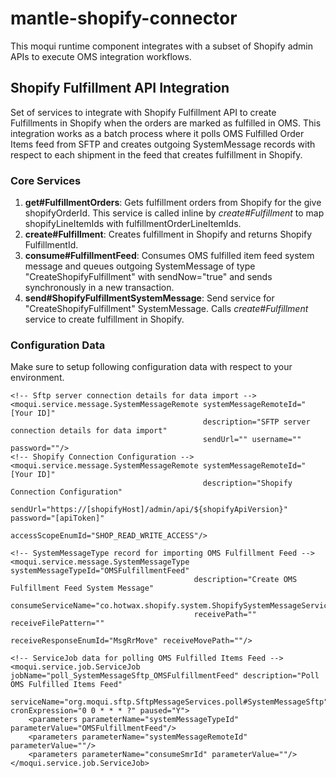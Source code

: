 # mantle-shopify-connector
This moqui runtime component integrates with a subset of Shopify admin APIs to execute OMS integration workflows.

## Shopify Fulfillment API Integration
Set of services to integrate with Shopify Fulfillment API to create Fulfillments in Shopify when the orders are marked as fulfilled in OMS.
This integration works as a batch process where it polls OMS Fulfilled Order Items feed from SFTP and creates outgoing SystemMessage records with respect to each shipment in the feed that creates fulfillment in Shopify.

### Core Services
1. **get#FulfillmentOrders**: Gets fulfillment orders from Shopify for the give shopifyOrderId. This service is called inline by _create#Fulfillment_ to map shopifyLineItemIds with fulfillmentOrderLineItemIds.
2. **create#Fulfillment**: Creates fulfillment in Shopify and returns Shopify FulfillmentId.
3. **consume#FulfillmentFeed**: Consumes OMS fulfilled item feed system message and queues outgoing SystemMessage of type "CreateShopifyFulfillment" with sendNow="true" and sends synchronously in a new transaction.
4. **send#ShopifyFulfillmentSystemMessage**: Send service for "CreateShopifyFulfillment" SystemMessage. Calls _create#Fulfillment_ service to create fulfillment in Shopify.

### Configuration Data
Make sure to setup following configuration data with respect to your environment.
```aidl
<!-- Sftp server connection details for data import -->
<moqui.service.message.SystemMessageRemote systemMessageRemoteId="[Your ID]"
                                           description="SFTP server connection details for data import"
                                           sendUrl="" username="" password=""/>
<!-- Shopify Connection Configuration -->
<moqui.service.message.SystemMessageRemote systemMessageRemoteId="[Your ID]"
                                           description="Shopify Connection Configuration"
                                           sendUrl="https://[shopifyHost]/admin/api/${shopifyApiVersion}" password="[apiToken]"
                                           accessScopeEnumId="SHOP_READ_WRITE_ACCESS"/>

<!-- SystemMessageType record for importing OMS Fulfillment Feed -->
<moqui.service.message.SystemMessageType systemMessageTypeId="OMSFulfillmentFeed"
                                         description="Create OMS Fulfillment Feed System Message"
                                         consumeServiceName="co.hotwax.shopify.system.ShopifySystemMessageServices.consume#FulfillmentFeed"
                                         receivePath="" receiveFilePattern=""
                                         receiveResponseEnumId="MsgRrMove" receiveMovePath=""/>

<!-- ServiceJob data for polling OMS Fulfilled Items Feed -->
<moqui.service.job.ServiceJob jobName="poll_SystemMessageSftp_OMSFulfillmentFeed" description="Poll OMS Fulfilled Items Feed"
                              serviceName="org.moqui.sftp.SftpMessageServices.poll#SystemMessageSftp" cronExpression="0 0 * * * ?" paused="Y">
    <parameters parameterName="systemMessageTypeId" parameterValue="OMSFulfillmentFeed"/>
    <parameters parameterName="systemMessageRemoteId" parameterValue=""/>
    <parameters parameterName="consumeSmrId" parameterValue=""/>
</moqui.service.job.ServiceJob>
```
